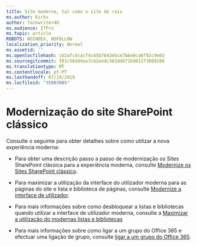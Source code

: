 ```yaml
---
title: Site moderna, tal como o site de raiz
ms.author: kirks
author: Techwriter40
ms.audience: ITPro
ms.topic: article
ROBOTS: NOINDEX, NOFOLLOW
localization_priority: Normal
ms.assetid: ''
ms.openlocfilehash: cb2afc4cacf4c45b7643ebce7b6e8ca6f92c9e03
ms.sourcegitcommit: f81c56dd4ae7cb2eedc383dd671b9012f3089286
ms.translationtype: MT
ms.contentlocale: pt-PT
ms.lasthandoff: 07/19/2019
ms.locfileid: "35803085"
---
```

# <a name="modernize-your-classic-sharepoint-site"></a>Modernização do site SharePoint clássico

Consulte o seguinte para obter detalhes sobre como utilizar a nova experiência moderna:

- Para obter uma descrição passo a passo de modernização os Sites SharePoint clássica para a experiência moderna, consulte [Modernize os Sites SharePoint clássico](https://docs.microsoft.com/sharepoint/dev/transform/modernize-classic-sites).

- Para maximizar a utilização da interface do utilizador moderna para as páginas do site e lista e biblioteca de páginas, consulte [Modernize a interface de utilizador](https://docs.microsoft.com/sharepoint/dev/transform/modernize-userinterface). 

- Para mais informações sobre como desbloquear a listas e bibliotecas quando utilizar a interface de utilizador moderna, consulte a [Maximizar a utilização do modernas listas e bibliotecas](https://docs.microsoft.com/sharepoint/dev/transform/modernize-userinterface-lists-and-libraries)

- Para mais informações sobre como ligar a um grupo do Office 365 e efectuar uma ligação de grupo, consulte [ligar a um grupo do Office 365](https://docs.microsoft.com/sharepoint/dev/transform/modernize-connect-to-office365-group).
